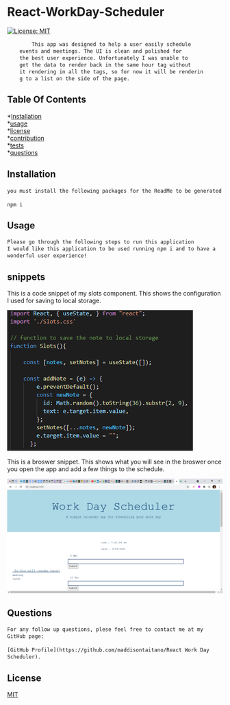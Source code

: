 # React-WorkDay-Scheduler
 [![License: MIT](https://img.shields.io/badge/License-MIT-yellow.svg)](https://opensource.org/licenses/MIT)

            This app was designed to help a user easily schedule
        events and meetings. The UI is clean and polished for
        the best user experience. Unfortunately I was unable to
        get the data to render back in the same hour tag without 
        it rendering in all the tags, so for now it will be renderin
        g to a list on the side of the page. 
    

## Table Of Contents

*[Installation](#installation) <br>
*[usage](#usage) <br>
*[license](#license) <br>
*[contribution](#contribution) <br>
*[tests](#tests) <br>
*[questions](#questions) <br>


## Installation
    you must install the following packages for the ReadMe to be generated

    npm i
   
    
## Usage
    Please go through the following steps to run this application 
    I would like this application to be used running npm i and to have a wonderful user experience!


## snippets

This is a code snippet of my slots component. This shows the configuration I used for saving to local storage.

![GitHub Logo](/img/codesnippet.png)

This is a broswer snippet. This shows what you will see in the broswer once you open the app and add a few things to the schedule.

![GitHub Logo](/img/UIsnippet.png)
    

   
## Questions
    For any follow up questions, plese feel free to contact me at my GitHub page:

    [GitHub Profile](https://github.com/maddisontaitano/React Work Day Scheduler).
    
## License
[MIT](https://choosealicense.com/licenses/mit/)
